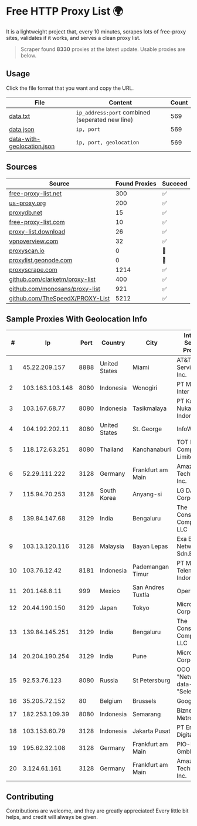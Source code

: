 
# Free HTTP Proxy List 🌍

It is a lightweight project that, every 10 minutes, scrapes lots of free-proxy sites, validates if it works, and serves a clean proxy list.


> Scraper found **8330** proxies at the latest update. Usable proxies are below.

## Usage

Click the file format that you want and copy the URL.


|File|Content|Count|
|----|-------|-----|
|[data.txt](https://raw.githubusercontent.com/themiralay/Proxy-List-World/master/data.txt)|`ip_address:port` combined (seperated new line)|569|
|[data.json](https://raw.githubusercontent.com/themiralay/Proxy-List-World/master/data.json)|`ip, port`|569|
|[data-with-geolocation.json](https://raw.githubusercontent.com/themiralay/Proxy-List-World/master/data-with-geolocation.json)|`ip, port, geolocation`|569|

## Sources

|Source|Found Proxies|Succeed|
|------|-------------|-------|
|[free-proxy-list.net](https://free-proxy-list.net)|300|✅|
|[us-proxy.org](https://www.us-proxy.org)|200|✅|
|[proxydb.net](http://proxydb.net)|15|✅|
|[free-proxy-list.com](https://free-proxy-list.com/?page=&port=&type%5B%5D=http&type%5B%5D=https&up_time=0&search=Search)|10|✅|
|[proxy-list.download](https://www.proxy-list.download/HTTP)|26|✅|
|[vpnoverview.com](https://vpnoverview.com/privacy/anonymous-browsing/free-proxy-servers)|32|✅|
|[proxyscan.io](https://www.proxyscan.io)|0|🚫|
|[proxylist.geonode.com](https://proxylist.geonode.com/api/proxy-list?limit=300&page=1&sort_by=lastChecked&sort_type=desc&protocols=http,https)|0|🚫|
|[proxyscrape.com](https://api.proxyscrape.com/v2/?request=displayproxies&protocol=http&timeout=10000&country=all&ssl=all&anonymity=all)|1214|✅|
|[github.com/clarketm/proxy-list](https://raw.githubusercontent.com/clarketm/proxy-list/master/proxy-list-raw.txt)|400|✅|
|[github.com/monosans/proxy-list](https://raw.githubusercontent.com/monosans/proxy-list/main/proxies/http.txt)|921|✅|
|[github.com/TheSpeedX/PROXY-List](https://raw.githubusercontent.com/TheSpeedX/PROXY-List/master/http.txt)|5212|✅|


## Sample Proxies With Geolocation Info

|#|Ip|Port|Country|City|Internet Service Provider|
|-|--|----|-------|----|-------------------------|
|1|45.22.209.157|8888|United States|Miami|AT&T Services, Inc.|
|2|103.163.103.148|8080|Indonesia|Wonogiri|PT Mamura Inter Media|
|3|103.167.68.77|8080|Indonesia|Tasikmalaya|PT Kataji Nukami Indonesia|
|4|104.192.202.11|8080|United States|St. George|InfoWest|
|5|118.172.63.251|8080|Thailand|Kanchanaburi|TOT Public Company Limited|
|6|52.29.111.222|3128|Germany|Frankfurt am Main|Amazon Technologies Inc.|
|7|115.94.70.253|3128|South Korea|Anyang-si|LG DACOM Corporation|
|8|139.84.147.68|3129|India|Bengaluru|The Constant Company, LLC|
|9|103.13.120.116|3128|Malaysia|Bayan Lepas|Exa Bytes Network Sdn.Bhd.|
|10|103.76.12.42|8181|Indonesia|Pademangan Timur|PT Mora Telematika Indonesia|
|11|201.148.8.11|999|Mexico|San Andres Tuxtla|Operbes|
|12|20.44.190.150|3129|Japan|Tokyo|Microsoft Corporation|
|13|139.84.145.251|3129|India|Bengaluru|The Constant Company, LLC|
|14|20.204.190.254|3129|India|Pune|Microsoft Corporation|
|15|92.53.76.123|8080|Russia|St Petersburg|OOO "Network of data-centers "Selectel"|
|16|35.205.72.152|80|Belgium|Brussels|Google LLC|
|17|182.253.109.39|8080|Indonesia|Semarang|Biznet Metronet|
|18|103.153.60.79|3128|Indonesia|Jakarta Pusat|PT Era Awan Digital|
|19|195.62.32.108|3128|Germany|Frankfurt am Main|PIO-Hosting GmbH|
|20|3.124.61.161|3128|Germany|Frankfurt am Main|Amazon Technologies Inc.|



## Contributing

Contributions are welcome, and they are greatly appreciated! Every
little bit helps, and credit will always be given.

